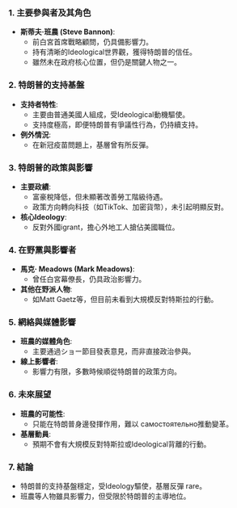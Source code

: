 ### 1. 主要參與者及其角色
- **斯蒂夫·班農 (Steve Bannon)**: 
    - 前白宮首席戰略顧問，仍具備影響力。
    - 持有清晰的Ideological世界觀，獲得特朗普的信任。
    - 雖然未在政府核心位置，但仍是關鍵人物之一。

### 2. 特朗普的支持基盤
- **支持者特性**:
    - 主要由普通美國人組成，受Ideological動機驅使。
    - 支持度極高，即便特朗普有爭議性行為，仍持續支持。
- **例外情況**:
    - 在新冠疫苗問題上，基層曾有所反彈。

### 3. 特朗普的政策與影響
- **主要政績**:
    - 富豪稅降低，但未顯著改善勞工階級待遇。
    - 政策方向轉向科技（如TikTok、加密貨幣），未引起明顯反對。
- **核心Ideology**:
    - 反對外國igrant，擔心外地工人搶佔美國職位。

### 4. 在野黨與影響者
- **馬克· Meadows (Mark Meadows)**:
    - 曾任白宮幕僚長，仍具政治影響力。
- **其他在野派人物**:
    - 如Matt Gaetz等，但目前未看到大規模反對特斯拉的行動。

### 5. 網絡與媒體影響
- **班農的媒體角色**:
    - 主要通過ショー節目發表意見，而非直接政治參與。
- **線上影響者**:
    - 影響力有限，多數時候順從特朗普的政策方向。

### 6. 未來展望
- **班農的可能性**:
    - 只能在特朗普身邊發揮作用，難以 самостоятельно推動變革。
- **基層動員**:
    - 預期不會有大規模反對特斯拉或Ideological背離的行動。

### 7. 結論
- 特朗普的支持基盤穩定，受Ideology驅使，基層反彈 rare。
- 班農等人物雖具影響力，但受限於特朗普的主導地位。